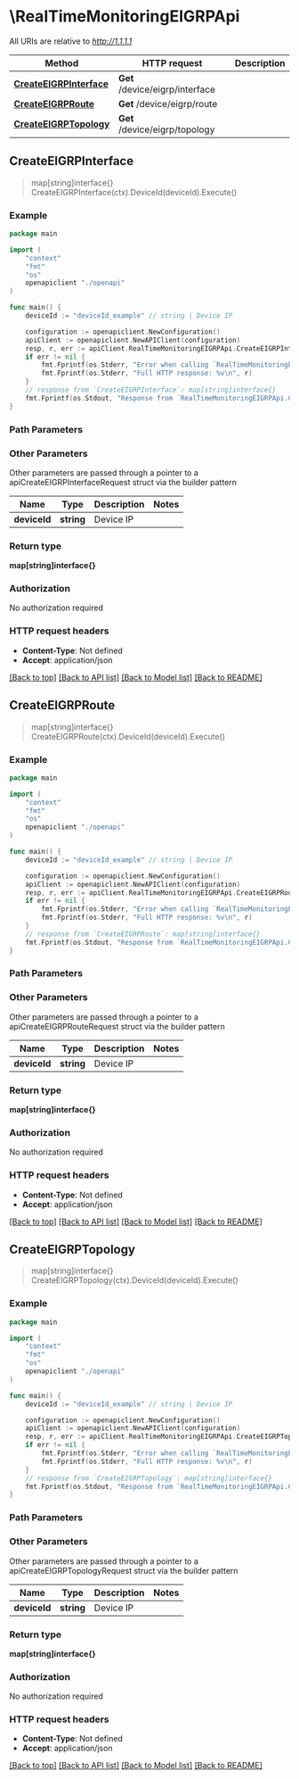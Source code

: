 # \RealTimeMonitoringEIGRPApi

All URIs are relative to *http://1.1.1.1*

Method | HTTP request | Description
------------- | ------------- | -------------
[**CreateEIGRPInterface**](RealTimeMonitoringEIGRPApi.md#CreateEIGRPInterface) | **Get** /device/eigrp/interface | 
[**CreateEIGRPRoute**](RealTimeMonitoringEIGRPApi.md#CreateEIGRPRoute) | **Get** /device/eigrp/route | 
[**CreateEIGRPTopology**](RealTimeMonitoringEIGRPApi.md#CreateEIGRPTopology) | **Get** /device/eigrp/topology | 



## CreateEIGRPInterface

> map[string]interface{} CreateEIGRPInterface(ctx).DeviceId(deviceId).Execute()





### Example

```go
package main

import (
    "context"
    "fmt"
    "os"
    openapiclient "./openapi"
)

func main() {
    deviceId := "deviceId_example" // string | Device IP

    configuration := openapiclient.NewConfiguration()
    apiClient := openapiclient.NewAPIClient(configuration)
    resp, r, err := apiClient.RealTimeMonitoringEIGRPApi.CreateEIGRPInterface(context.Background()).DeviceId(deviceId).Execute()
    if err != nil {
        fmt.Fprintf(os.Stderr, "Error when calling `RealTimeMonitoringEIGRPApi.CreateEIGRPInterface``: %v\n", err)
        fmt.Fprintf(os.Stderr, "Full HTTP response: %v\n", r)
    }
    // response from `CreateEIGRPInterface`: map[string]interface{}
    fmt.Fprintf(os.Stdout, "Response from `RealTimeMonitoringEIGRPApi.CreateEIGRPInterface`: %v\n", resp)
}
```

### Path Parameters



### Other Parameters

Other parameters are passed through a pointer to a apiCreateEIGRPInterfaceRequest struct via the builder pattern


Name | Type | Description  | Notes
------------- | ------------- | ------------- | -------------
 **deviceId** | **string** | Device IP | 

### Return type

**map[string]interface{}**

### Authorization

No authorization required

### HTTP request headers

- **Content-Type**: Not defined
- **Accept**: application/json

[[Back to top]](#) [[Back to API list]](../README.md#documentation-for-api-endpoints)
[[Back to Model list]](../README.md#documentation-for-models)
[[Back to README]](../README.md)


## CreateEIGRPRoute

> map[string]interface{} CreateEIGRPRoute(ctx).DeviceId(deviceId).Execute()





### Example

```go
package main

import (
    "context"
    "fmt"
    "os"
    openapiclient "./openapi"
)

func main() {
    deviceId := "deviceId_example" // string | Device IP

    configuration := openapiclient.NewConfiguration()
    apiClient := openapiclient.NewAPIClient(configuration)
    resp, r, err := apiClient.RealTimeMonitoringEIGRPApi.CreateEIGRPRoute(context.Background()).DeviceId(deviceId).Execute()
    if err != nil {
        fmt.Fprintf(os.Stderr, "Error when calling `RealTimeMonitoringEIGRPApi.CreateEIGRPRoute``: %v\n", err)
        fmt.Fprintf(os.Stderr, "Full HTTP response: %v\n", r)
    }
    // response from `CreateEIGRPRoute`: map[string]interface{}
    fmt.Fprintf(os.Stdout, "Response from `RealTimeMonitoringEIGRPApi.CreateEIGRPRoute`: %v\n", resp)
}
```

### Path Parameters



### Other Parameters

Other parameters are passed through a pointer to a apiCreateEIGRPRouteRequest struct via the builder pattern


Name | Type | Description  | Notes
------------- | ------------- | ------------- | -------------
 **deviceId** | **string** | Device IP | 

### Return type

**map[string]interface{}**

### Authorization

No authorization required

### HTTP request headers

- **Content-Type**: Not defined
- **Accept**: application/json

[[Back to top]](#) [[Back to API list]](../README.md#documentation-for-api-endpoints)
[[Back to Model list]](../README.md#documentation-for-models)
[[Back to README]](../README.md)


## CreateEIGRPTopology

> map[string]interface{} CreateEIGRPTopology(ctx).DeviceId(deviceId).Execute()





### Example

```go
package main

import (
    "context"
    "fmt"
    "os"
    openapiclient "./openapi"
)

func main() {
    deviceId := "deviceId_example" // string | Device IP

    configuration := openapiclient.NewConfiguration()
    apiClient := openapiclient.NewAPIClient(configuration)
    resp, r, err := apiClient.RealTimeMonitoringEIGRPApi.CreateEIGRPTopology(context.Background()).DeviceId(deviceId).Execute()
    if err != nil {
        fmt.Fprintf(os.Stderr, "Error when calling `RealTimeMonitoringEIGRPApi.CreateEIGRPTopology``: %v\n", err)
        fmt.Fprintf(os.Stderr, "Full HTTP response: %v\n", r)
    }
    // response from `CreateEIGRPTopology`: map[string]interface{}
    fmt.Fprintf(os.Stdout, "Response from `RealTimeMonitoringEIGRPApi.CreateEIGRPTopology`: %v\n", resp)
}
```

### Path Parameters



### Other Parameters

Other parameters are passed through a pointer to a apiCreateEIGRPTopologyRequest struct via the builder pattern


Name | Type | Description  | Notes
------------- | ------------- | ------------- | -------------
 **deviceId** | **string** | Device IP | 

### Return type

**map[string]interface{}**

### Authorization

No authorization required

### HTTP request headers

- **Content-Type**: Not defined
- **Accept**: application/json

[[Back to top]](#) [[Back to API list]](../README.md#documentation-for-api-endpoints)
[[Back to Model list]](../README.md#documentation-for-models)
[[Back to README]](../README.md)

